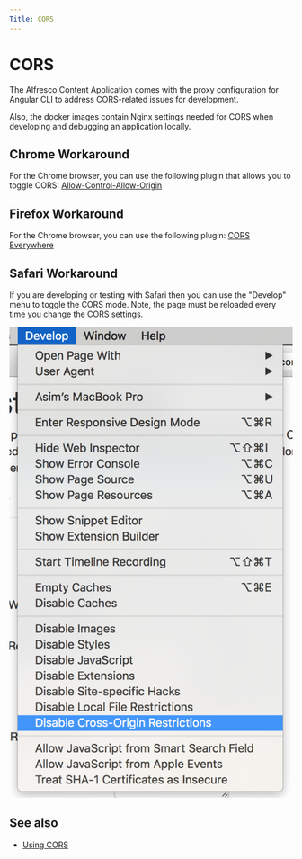 ```yaml
---
Title: CORS
---
```


# CORS

The Alfresco Content Application comes with the proxy configuration for Angular CLI to address CORS-related issues for development.

Also, the docker images contain Nginx settings needed for CORS when developing and debugging an application locally.

## Chrome Workaround

For the Chrome browser, you can use the following plugin that allows you to toggle CORS:
[Allow-Control-Allow-Origin](https://chrome.google.com/webstore/detail/allow-control-allow-origi/nlfbmbojpeacfghkpbjhddihlkkiljbi)

## Firefox Workaround

For the Chrome browser, you can use the following plugin: [CORS Everywhere](https://addons.mozilla.org/en-Gb/firefox/addon/cors-everywhere/)

## Safari Workaround

If you are developing or testing with Safari then you can use the "Develop" menu to toggle the CORS mode.
Note, the page must be reloaded every time you change the CORS settings.

![](../images/safari-develop-menu.png)

## See also

- [Using CORS](https://www.html5rocks.com/en/tutorials/cors/)
